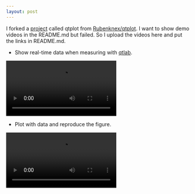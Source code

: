 ```yaml
---
layout: post
---
```

I forked a [project](https://github.com/cover-me/qtplot) called qtplot from [Rubenknex/qtplot](https://github.com/Rubenknex/qtplot). I want to show demo videos in the README.md but failed. So I upload the videos here and put the links in README.md.


* Show real-time data when measuring with [qtlab](https://github.com/heeres/qtlab).

<video source src="/images/qtplot_with_qtlab.mp4" type="video/mp4" controls preload></video>

* Plot with data and reproduce the figure.

<video source src="/images/qtplot_plot_replot.mp4" type="video/mp4" controls preload></video>


